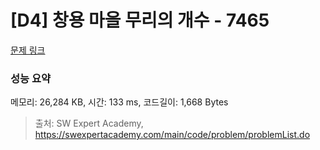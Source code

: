 # [D4] 창용 마을 무리의 개수 - 7465 

[문제 링크](https://swexpertacademy.com/main/code/problem/problemDetail.do?contestProbId=AWngfZVa9XwDFAQU) 

### 성능 요약

메모리: 26,284 KB, 시간: 133 ms, 코드길이: 1,668 Bytes



> 출처: SW Expert Academy, https://swexpertacademy.com/main/code/problem/problemList.do